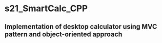 # s21_SmartCalc_CPP

## Implementation of desktop calculator using MVC pattern and object-oriented approach
